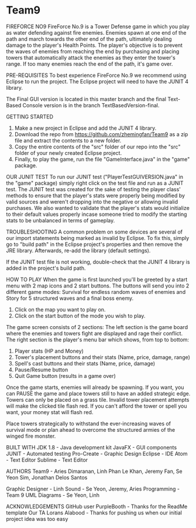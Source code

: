 # Team9
FIREFORCE NO9
FireForce No.9 is a Tower Defense game in which you play as water defending against fire enemies. Enemies spawn at one end of the path
and march towards the other end of the path, ultimately dealing damage to the player's Health Points. The player's objective is to
prevent the waves of enemies from reaching the end by purchasing and placing towers that automatically attack the enemies as they enter
the tower's range. If too many enemies reach the end of the path, it's game over.

PRE-REQUISITES
To best experience FireForce No.9 we recommend using Eclipse to run the project. The Eclipse project will need to have the JUNIT 4 
library.

The Final GUI version is located in this master branch and the final Text-Based Console version is in the branch TextBasedVersion-final.

GETTING STARTED
1. Make a new project in Eclipse and add the JUNIT 4 library. 
2. Download the repo from https://github.com/zhemingfan/Team9 as a zip file and extract the contents to a new folder. 
3. Copy the entire contents of the "src" folder of our repo into the "src" folder of your newly created Eclipse project. 
4. Finally, to play the game, run the file "GameInterface.java" in the "game" package.

OUR JUNIT TEST
To run our JUNIT test ("PlayerTestGUIVERSION.java" in the "game" package) simply right click on the test file and run as a JUNIT test.
The JUNIT test was created for the sake of testing the player class' methods to ensure that the player's stats were properly being
modified by valid sources and weren't dropping into the negative or allowing invalid purchases. We also wanted to validate that the
player's stats would initialize to their default values properly incase someone tried to modify the starting stats to be unbalanced
in terms of gameplay.

TROUBLESHOOTING
A common problem on some devices are several of our import statements being marked as invalid by Eclipse. To fix this, simply go to
"build path" in the Eclipse project's properties and then remove the JRE library. Afterwards, re-add the library (default settings).

If the JUNIT test file is not working, double-check that the JUNIT 4 library is added in the project's build path.

HOW TO PLAY
When the game is first launched you'll be greeted by a start menu with 2 map icons and 2 start buttons. The buttons will send you into
2 different game modes: Survival for endless random waves of enemies and Story for 5 structured waves and a final boss enemy.

1. Click on the map you want to play on.
2. Click on the start button of the mode you wish to play.

The game screen consists of 2 sections: The left section is the game board where the enemies and towers fight are displayed and rage
their conflict. The right section is the player's menu bar which shows, from top to bottom:
1. Player stats (HP and Money)
2. Tower's placement buttons and their stats (Name, price, damage, range)
3. Spell's cast buttons and their stats (Name, price, damage)
4. Pause/Resume button
5. Quit Game button (results in a game over)

Once the game starts, enemies will already be spawning. If you want, you can PAUSE the game and place towers still to have an added
strategic edge. Towers can only be placed on a grass tile. Invalid tower placement attempts will make the clicked tile flash red. If
you can't afford the tower or spell you want, your money stat will flash red.

Place towers strategically to withstand the ever-increasing waves of survival mode or plan ahead to overcome the structured armies
of the winged fire monster.

BUILT WITH
JDK 1.8 - Java development kit
JavaFX - GUI components
JUNIT - Automated testing
Pro-Create - Graphic Design
Eclipse - IDE
Atom - Text Editor
Sublime - Text Editor

AUTHORS
Team9 - Aries Dimaranan, Linh Phan Le Khan, Jeremy Fan, Se Yeon Sim, Jonathan Delos Santos

Graphic Designer - Linh
Sound - Se Yeon, Jeremy, Aries
Programming - Team 9
UML Diagrams - Se Yeon, Linh

ACKNOWLEDGEMENTS
GitHub user PurpleBooth - Thanks for the ReadMe template
Our TA Lorans Alabood - Thanks for pushing us when our initial project idea was too easy
